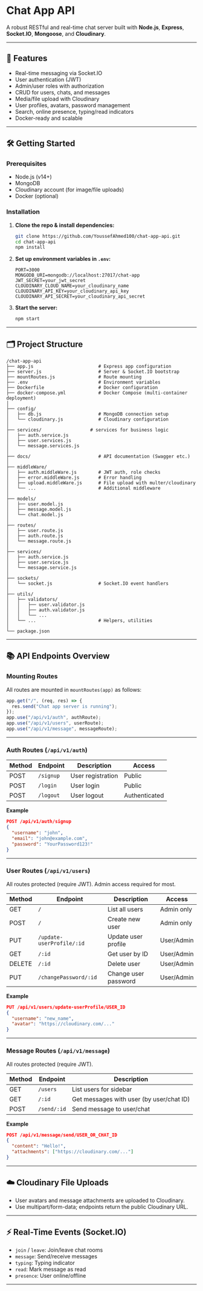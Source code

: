 # Chat App API

A robust RESTful and real-time chat server built with **Node.js**, **Express**, **Socket.IO**, **Mongoose**, and **Cloudinary**.

---

## 🚀 Features

- Real-time messaging via Socket.IO
- User authentication (JWT)
- Admin/user roles with authorization
- CRUD for users, chats, and messages
- Media/file upload with Cloudinary
- User profiles, avatars, password management
- Search, online presence, typing/read indicators
- Docker-ready and scalable

---

## 🛠️ Getting Started

### Prerequisites

- Node.js (v14+)
- MongoDB
- Cloudinary account (for image/file uploads)
- Docker (optional)

### Installation

1. **Clone the repo & install dependencies:**
    ```bash
    git clone https://github.com/YoussefAhmed100/chat-app-api.git
    cd chat-app-api
    npm install
    ```

2. **Set up environment variables in `.env`:**
    ```
    PORT=3000
    MONGODB_URI=mongodb://localhost:27017/chat-app
    JWT_SECRET=your_jwt_secret
    CLOUDINARY_CLOUD_NAME=your_cloudinary_name
    CLOUDINARY_API_KEY=your_cloudinary_api_key
    CLOUDINARY_API_SECRET=your_cloudinary_api_secret
    ```

3. **Start the server:**
    ```bash
    npm start
    ```

---

## 🗂️ Project Structure

```
/chat-app-api
├── app.js                        # Express app configuration
├── server.js                     # Server & Socket.IO bootstrap
├── mountRoutes.js                # Route mounting
├── .env                          # Environment variables
├── Dockerfile                    # Docker configuration
├── docker-compose.yml            # Docker Compose (multi-container deployment)
│
├── config/
│   ├── db.js                     # MongoDB connection setup
│   └── cloudinary.js             # Cloudinary configuration
│
├── services/                  # services for business logic
│   ├── auth.service.js
│   ├── user.services.js
│   └── message.services.js
│
├── docs/                         # API documentation (Swagger etc.)
│
├── middleWare/
│   ├── auth.middleWare.js        # JWT auth, role checks
│   ├── error.middleWare.js       # Error handling
│   ├── upload.middleWare.js      # File upload with multer/cloudinary
│   └── ...                       # Additional middleware
│
├── models/
│   ├── user.model.js
│   ├── message.model.js
│   └── chat.model.js
│
├── routes/
│   ├── user.route.js
│   ├── auth.route.js
│   └── message.route.js
│
├── services/
│   ├── auth.service.js
│   ├── user.service.js
│   └── message.service.js
│
├── sockets/
│   └── socket.js                 # Socket.IO event handlers
│
├── utils/
│   ├── validators/
│   │   ├── user.validator.js
│   │   ├── auth.validator.js
│   │   └── ...
│   └── ...                       # Helpers, utilities
│
└── package.json
```

---

## 📚 API Endpoints Overview

### Mounting Routes

All routes are mounted in `mountRoutes(app)` as follows:

```js
app.get("/", (req, res) => {
  res.send("Chat app server is running");
});
app.use("/api/v1/auth", authRoute);
app.use("/api/v1/users", userRoute);
app.use("/api/v1/message", messageRoute);
```

---

### Auth Routes (`/api/v1/auth`)

| Method | Endpoint      | Description         | Access   |
|--------|---------------|---------------------|----------|
| POST   | `/signup`     | User registration   | Public   |
| POST   | `/login`      | User login          | Public   |
| POST   | `/logout`     | User logout         | Authenticated |

**Example**
```json
POST /api/v1/auth/signup
{
  "username": "john",
  "email": "john@example.com",
  "password": "YourPassword123!"
}
```

---

### User Routes (`/api/v1/users`)

All routes protected (require JWT). Admin access required for most.

| Method | Endpoint                    | Description              | Access      |
|--------|-----------------------------|--------------------------|-------------|
| GET    | `/`                         | List all users           | Admin only  |
| POST   | `/`                         | Create new user          | Admin only  |
| PUT    | `/update-userProfile/:id`   | Update user profile      | User/Admin  |
| GET    | `/:id`                      | Get user by ID           | User/Admin  |
| DELETE | `/:id`                      | Delete user              | User/Admin  |
| PUT    | `/changePassword/:id`       | Change user password     | User/Admin  |

**Example**
```json
PUT /api/v1/users/update-userProfile/USER_ID
{
  "username": "new_name",
  "avatar": "https://cloudinary.com/..."
}
```

---

### Message Routes (`/api/v1/message`)

All routes protected (require JWT).

| Method | Endpoint            | Description                            |
|--------|---------------------|----------------------------------------|
| GET    | `/users`            | List users for sidebar                 |
| GET    | `/:id`              | Get messages with user (by user/chat ID) |
| POST   | `/send/:id`         | Send message to user/chat              |

**Example**
```json
POST /api/v1/message/send/USER_OR_CHAT_ID
{
  "content": "Hello!",
  "attachments": ["https://cloudinary.com/..."]
}
```

---

## ☁️ Cloudinary File Uploads

- User avatars and message attachments are uploaded to Cloudinary.
- Use multipart/form-data; endpoints return the public Cloudinary URL.

---

## ⚡️ Real-Time Events (Socket.IO)

- `join` / `leave`: Join/leave chat rooms
- `message`: Send/receive messages
- `typing`: Typing indicator
- `read`: Mark message as read
- `presence`: User online/offline

---


